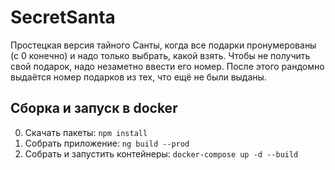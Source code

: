 # SecretSanta

Простецкая версия тайного Санты, когда все подарки пронумерованы (с 0 конечно) и надо только выбрать,
какой взять. Чтобы не получить свой подарок, надо незаметно ввести его номер. После этого рандомно
выдаётся номер подарков из тех, что ещё не были выданы.

## Сборка и запуск в docker

0. Скачать пакеты: `npm install`
1. Собрать приложение: `ng build --prod`
2. Собрать и запустить контейнеры: `docker-compose up -d --build`